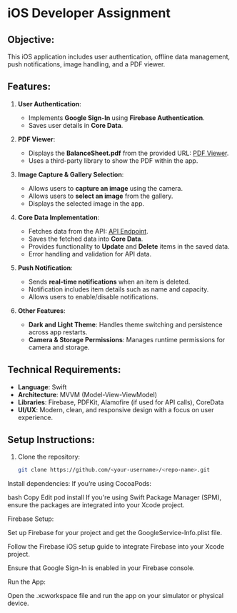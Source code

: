 # iOS Developer Assignment

## Objective:
This iOS application includes user authentication, offline data management, push notifications, image handling, and a PDF viewer.

## Features:
1. **User Authentication**:
   - Implements **Google Sign-In** using **Firebase Authentication**.
   - Saves user details in **Core Data**.

2. **PDF Viewer**:
   - Displays the **BalanceSheet.pdf** from the provided URL: [PDF Viewer](https://fssservices.bookxpert.co/GeneratedPDF/Companies/nadc/2024-2025/BalanceSheet.pdf).
   - Uses a third-party library to show the PDF within the app.

3. **Image Capture & Gallery Selection**:
   - Allows users to **capture an image** using the camera.
   - Allows users to **select an image** from the gallery.
   - Displays the selected image in the app.

4. **Core Data Implementation**:
   - Fetches data from the API: [API Endpoint](https://api.restful-api.dev/objects).
   - Saves the fetched data into **Core Data**.
   - Provides functionality to **Update** and **Delete** items in the saved data.
   - Error handling and validation for API data.

5. **Push Notification**:
   - Sends **real-time notifications** when an item is deleted.
   - Notification includes item details such as name and capacity.
   - Allows users to enable/disable notifications.

6. **Other Features**:
   - **Dark and Light Theme**: Handles theme switching and persistence across app restarts.
   - **Camera & Storage Permissions**: Manages runtime permissions for camera and storage.

## Technical Requirements:
- **Language**: Swift
- **Architecture**: MVVM (Model-View-ViewModel)
- **Libraries**: Firebase, PDFKit, Alamofire (if used for API calls), CoreData
- **UI/UX**: Modern, clean, and responsive design with a focus on user experience.

## Setup Instructions:

1. Clone the repository:
   ```bash
   git clone https://github.com/<your-username>/<repo-name>.git
Install dependencies: If you’re using CocoaPods:

bash
Copy
Edit
pod install
If you're using Swift Package Manager (SPM), ensure the packages are integrated into your Xcode project.

Firebase Setup:

Set up Firebase for your project and get the GoogleService-Info.plist file.

Follow the Firebase iOS setup guide to integrate Firebase into your Xcode project.

Ensure that Google Sign-In is enabled in your Firebase console.

Run the App:

Open the .xcworkspace file and run the app on your simulator or physical device.
